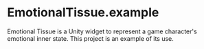 # EmotionalTissue.example
Emotional Tissue is a Unity widget to represent a game character's emotional inner state. This project is an example of its use.
